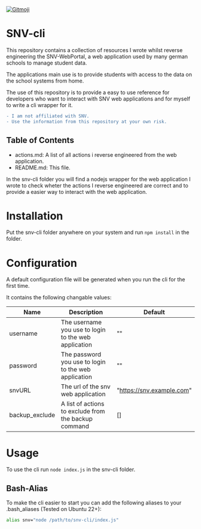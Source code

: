 <a href="https://gitmoji.dev">
  <img
    src="https://img.shields.io/badge/Commits%20use%20gitmoji-%20😜%20😍-FFDD67.svg?style=for-the-badge"
    alt="Gitmoji"
  />
</a>

# SNV-cli

This repository contains a collection of resources I wrote whilst reverse engineering the SNV-WebPortal, a web application used by many german schools to manage student data.

The applications main use is to provide students with access to the data on the school systems from home.

The use of this repository is to provide a easy to use reference for developers who want to interact with SNV web applications and for myself to write a cli wrapper for it.

```diff
- I am not affiliated with SNV.
- Use the information from this repository at your own risk.
```

## Table of Contents

-   actions.md: A list of all actions i reverse engineered from the web application.
-   README.md: This file.

In the snv-cli folder you will find a nodejs wrapper for the web application I wrote to check wheter the actions I reverse engineered are correct and to provide a easier way to interact with the web application.

# Installation

Put the snv-cli folder anywhere on your system and run `npm install` in the folder.

# Configuration

A default configuration file will be generated when you run the cli for the first time.

It contains the following changable values:

| Name           | Description                                          | Default                   |
| -------------- | ---------------------------------------------------- | ------------------------- |
| username       | The username you use to login to the web application | ""                        |
| password       | The password you use to login to the web application | ""                        |
| snvURL         | The url of the snv web application                   | "https://snv.example.com" |
| backup_exclude | A list of actions to exclude from the backup command | []                        |

# Usage

To use the cli run `node index.js` in the snv-cli folder.

## Bash-Alias

To make the cli easier to start you can add the following aliases to your .bash_aliases (Tested on Ubuntu 22+):

```bash
alias snv="node /path/to/snv-cli/index.js"
```
